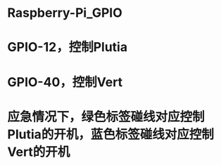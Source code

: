 # Raspberry-Pi_GPIO
# GPIO-12，控制Plutia
# GPIO-40，控制Vert
# 应急情况下，绿色标签碰线对应控制Plutia的开机，蓝色标签碰线对应控制Vert的开机

